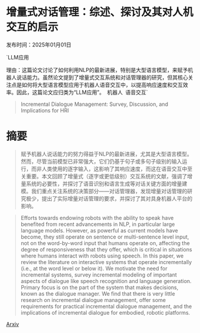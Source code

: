# 增量式对话管理：综述、探讨及其对人机交互的启示

发布时间：2025年01月01日

`LLM应用

理由：这篇论文讨论了如何利用NLP的最新进展，特别是大型语言模型，来赋予机器人说话能力。虽然论文提到了增量式交互系统和对话管理器的研究，但其核心关注点是如何将大型语言模型应用于机器人语音交互中，以提高响应速度和交互效率。因此，这篇论文应归类为“LLM应用”。` `机器人` `语音交互`

> Incremental Dialogue Management: Survey, Discussion, and Implications for HRI

# 摘要

> 赋予机器人说话能力的努力得益于NLP的最新进展，尤其是大型语言模型。然而，尽管当前模型已非常强大，它们仍基于句子或多句子级别的输入运行，而非人类使用的逐字输入，这影响了其响应速度，而这在语音交互中至关重要。本文回顾了增量式（逐字或更低级别）交互系统的文献，强调了增量系统的必要性，并探讨了语音识别和语言生成等对话关键方面的增量建模。我们重点关注系统的决策部分——对话管理器，发现增量对话管理的研究极少，提出了实际增量对话管理的要求，并探讨了其对具身机器人平台的影响。

> Efforts towards endowing robots with the ability to speak have benefited from recent advancements in NLP, in particular large language models. However, as powerful as current models have become, they still operate on sentence or multi-sentence level input, not on the word-by-word input that humans operate on, affecting the degree of responsiveness that they offer, which is critical in situations where humans interact with robots using speech. In this paper, we review the literature on interactive systems that operate incrementally (i.e., at the word level or below it). We motivate the need for incremental systems, survey incremental modeling of important aspects of dialogue like speech recognition and language generation. Primary focus is on the part of the system that makes decisions, known as the dialogue manager. We find that there is very little research on incremental dialogue management, offer some requirements for practical incremental dialogue management, and the implications of incremental dialogue for embodied, robotic platforms.

[Arxiv](https://arxiv.org/abs/2501.00953)